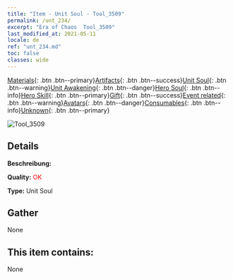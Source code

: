 ```yaml
---
title: "Item - Unit Soul - Tool_3509"
permalink: /unt_234/
excerpt: "Era of Chaos  Tool_3509"
last_modified_at: 2021-05-11
locale: de
ref: "unt_234.md"
toc: false
classes: wide
---
```

 [Materials](/ItemsDE/){: .btn .btn--primary}[Artifacts](/ItemsDE/Artifacts/){: .btn .btn--success}[Unit Soul](/ItemsDE/UnitSoul/){: .btn .btn--warning}[Unit Awakening](/ItemsDE/UnitAwakening/){: .btn .btn--danger}[Hero Soul](/ItemsDE/HeroSoul/){: .btn .btn--info}[Hero Skill](/ItemsDE/HeroSkill/){: .btn .btn--primary}[Gift](/ItemsDE/Gift/){: .btn .btn--success}[Event related](/ItemsDE/Events/){: .btn .btn--warning}[Avatars](/ItemsDE/Avatars/){: .btn .btn--danger}[Consumables](/ItemsDE/Consumables/){: .btn .btn--info}[Unknown](/ItemsDE/Unknown/){: .btn .btn--primary}

 ![Tool_3509](/images/u/ti_yanmo.jpg)

## Details
 **Beschreibung:** 

 **Quality:** <span style="color: #FF0000">OK</span>

 **Type:** Unit Soul

## Gather

  None

## This item contains:

  None

